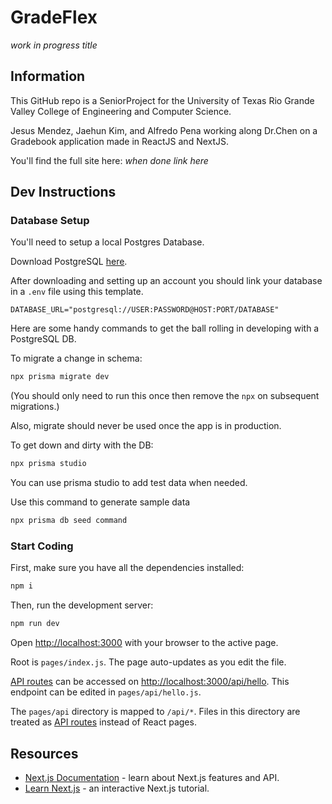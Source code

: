 # GradeFlex

_work in progress title_

## Information

This GitHub repo is a SeniorProject for the University of Texas Rio Grande Valley College of Engineering and Computer Science.

Jesus Mendez, Jaehun Kim, and Alfredo Pena working along Dr.Chen on a Gradebook application made in ReactJS and NextJS.

You'll find the full site here: _when done link here_

## Dev Instructions

### Database Setup

You'll need to setup a local Postgres Database.

Download PostgreSQL [here](https://www.postgresql.org/).

After downloading and setting up an account you should link your database in a `.env` file using this template.

```env
DATABASE_URL="postgresql://USER:PASSWORD@HOST:PORT/DATABASE"
```

Here are some handy commands to get the ball rolling in developing with a PostgreSQL DB.

To migrate a change in schema:

```bash
npx prisma migrate dev
```

(You should only need to run this once then remove the `npx` on subsequent migrations.)

Also, migrate should never be used once the app is in production.

To get down and dirty with the DB:

```bash
npx prisma studio
```

You can use prisma studio to add test data when needed.

Use this command to generate sample data
```bash
npx prisma db seed command 
```

### Start Coding

First, make sure you have all the dependencies installed:

```bash
npm i
```

Then, run the development server:

```bash
npm run dev
```

Open [http://localhost:3000](http://localhost:3000) with your browser to the active page.

Root is `pages/index.js`. The page auto-updates as you edit the file.

[API routes](https://nextjs.org/docs/api-routes/introduction) can be accessed on [http://localhost:3000/api/hello](http://localhost:3000/api/hello). This endpoint can be edited in `pages/api/hello.js`.

The `pages/api` directory is mapped to `/api/*`. Files in this directory are treated as [API routes](https://nextjs.org/docs/api-routes/introduction) instead of React pages.

## Resources

- [Next.js Documentation](https://nextjs.org/docs) - learn about Next.js features and API.
- [Learn Next.js](https://nextjs.org/learn) - an interactive Next.js tutorial.
